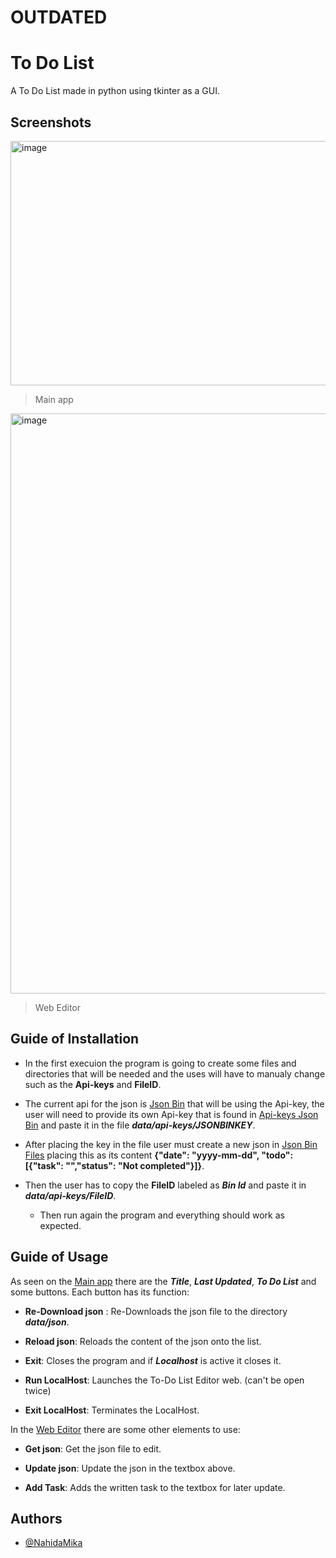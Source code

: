# OUTDATED
# To Do List

A To Do List made in python using tkinter as a GUI.


## Screenshots

<img width="767" height="391" alt="image" src="https://github.com/user-attachments/assets/3fb64504-3bec-4123-b9fb-9aa225711cb2" />

> Main app

<img width="1920" height="928" alt="image" src="https://github.com/user-attachments/assets/b22f3ae9-6a7b-4181-8bdf-05bd66fc8685" />

> Web Editor

## Guide of Installation

- In the first execuion the program is going to create some files and directories that will be needed and the uses will have to manualy change such as the **Api-keys** and **FileID**.

- The current api for the json is [Json Bin](https://jsonbin.io/) that will be using the Api-key, the user will need to provide its own Api-key that is found in [Api-keys Json Bin](https://jsonbin.io/app/app/api-keys) and paste it in the file **_data/api-keys/JSONBINKEY_**.

- After placing the key in the file user must create a new json in [Json Bin Files](https://jsonbin.io/app/bins) placing this as its content **{"date": "yyyy-mm-dd",
  "todo": [{"task": "","status": "Not completed"}]}**.

- Then the user has to copy the **FileID** labeled as **_Bin Id_** and paste it in **_data/api-keys/FileID_**.

    - Then run again the program and everything should work as expected.



## Guide of Usage

As seen on the [Main app](#Screenshots) there are the **_Title_**, **_Last Updated_**, **_To Do List_** and some buttons.
Each button has its function:

- **Re-Download json** : Re-Downloads the json file to the directory **_data/json_**.

- **Reload json**: Reloads the content of the json onto the list.

- **Exit**: Closes the program and if **_Localhost_** is active it closes it.

- **Run LocalHost**: Launches the To-Do List Editor web. (can't be open twice)

- **Exit LocalHost**: Terminates the LocalHost.

In the [Web Editor](#Screenshots) there are some other elements to use:

- **Get json**: Get the json file to edit.

- **Update json**: Update the json in the textbox above.

- **Add Task**: Adds the written task to the textbox for later update.

## Authors

- [@NahidaMika](https://www.github.com/NahidaMika)


